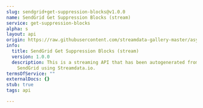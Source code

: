 ```yaml
---
slug: sendgrid+get-suppression-blocks@v1.0.0
name: SendGrid Get Suppression Blocks (stream)
service: get-suppression-blocks
alpha: s
layout: api
origin: https://raw.githubusercontent.com/streamdata-gallery-master/asyncapi/master/_listings/sendgrid/sendgrid-get-suppression-blocks-stream-async.md
info:
  title: SendGrid Get Suppression Blocks (stream)
  version: 1.0.0
  description: This is a streaming API that has been autogenerated from the
    SendGrid using Streamdata.io.
termsOfService: ""
externalDocs: {}
stub: true
tags: api

---
```

